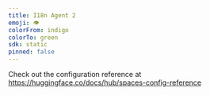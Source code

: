 ```yaml
---
title: I18n Agent 2
emoji: 👁
colorFrom: indigo
colorTo: green
sdk: static
pinned: false
---
```


Check out the configuration reference at https://huggingface.co/docs/hub/spaces-config-reference
